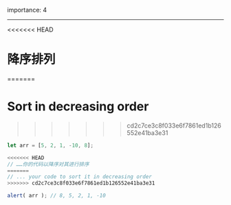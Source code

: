 importance: 4

---

<<<<<<< HEAD
# 降序排列
=======
# Sort in decreasing order
>>>>>>> cd2c7ce3c8f033e6f7861ed1b126552e41ba3e31

```js
let arr = [5, 2, 1, -10, 8];

<<<<<<< HEAD
// ……你的代码以降序对其进行排序
=======
// ... your code to sort it in decreasing order
>>>>>>> cd2c7ce3c8f033e6f7861ed1b126552e41ba3e31

alert( arr ); // 8, 5, 2, 1, -10
```

